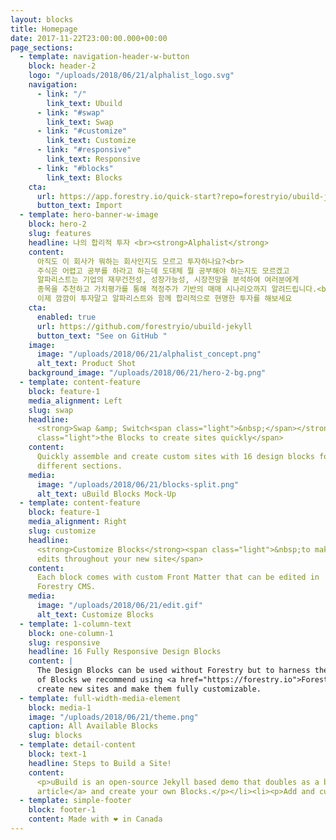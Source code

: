 ```yaml
---
layout: blocks
title: Homepage
date: 2017-11-22T23:00:00.000+00:00
page_sections:
  - template: navigation-header-w-button
    block: header-2
    logo: "/uploads/2018/06/21/alphalist_logo.svg"
    navigation:
      - link: "/"
        link_text: Ubuild
      - link: "#swap"
        link_text: Swap
      - link: "#customize"
        link_text: Customize
      - link: "#responsive"
        link_text: Responsive
      - link: "#blocks"
        link_text: Blocks
    cta:
      url: https://app.forestry.io/quick-start?repo=forestryio/ubuild-jekyll&provider=github&engine=jekyll
      button_text: Import
  - template: hero-banner-w-image
    block: hero-2
    slug: features
    headline: 나의 합리적 투자 <br><strong>Alphalist</strong>
    content:
      아직도 이 회사가 뭐하는 회사인지도 모르고 투자하나요?<br>
      주식은 어렵고 공부를 하라고 하는데 도대체 뭘 공부해야 하는지도 모르겠고
      알파리스트는 기업의 재무건전성, 성장가능성, 시장전망을 분석하여 여러분에게 
      종목을 추천하고 가치평가를 통해 적정주가 기반의 매매 시나리오까지 알려드립니다.<br> 
      이제 깜깜이 투자말고 알파리스트와 함께 합리적으로 현명한 투자를 해보세요 
    cta:
      enabled: true
      url: https://github.com/forestryio/ubuild-jekyll
      button_text: "See on GitHub "
    image:
      image: "/uploads/2018/06/21/alphalist_concept.png"
      alt_text: Product Shot
    background_image: "/uploads/2018/06/21/hero-2-bg.png"
  - template: content-feature
    block: feature-1
    media_alignment: Left
    slug: swap
    headline:
      <strong>Swap &amp; Switch<span class="light">&nbsp;</span></strong><span
      class="light">the Blocks to create sites quickly</span>
    content:
      Quickly assemble and create custom sites with 16 design blocks for seven
      different sections.
    media:
      image: "/uploads/2018/06/21/blocks-split.png"
      alt_text: uBuild Blocks Mock-Up
  - template: content-feature
    block: feature-1
    media_alignment: Right
    slug: customize
    headline:
      <strong>Customize Blocks</strong><span class="light">&nbsp;to make quick
      edits throughout your new site</span>
    content:
      Each block comes with custom Front Matter that can be edited in
      Forestry CMS.
    media:
      image: "/uploads/2018/06/21/edit.gif"
      alt_text: Customize Blocks
  - template: 1-column-text
    block: one-column-1
    slug: responsive
    headline: 16 Fully Responsive Design Blocks
    content: |
      The Design Blocks can be used without Forestry but to harness the power
      of Blocks we recommend using <a href="https://forestry.io">Forestry</a>. Once the site is imported you can immediately
      create new sites and make them fully customizable.
  - template: full-width-media-element
    block: media-1
    image: "/uploads/2018/06/21/theme.png"
    caption: All Available Blocks
    slug: blocks
  - template: detail-content
    block: text-1
    headline: Steps to Build a Site!
    content:
      <p>uBuild is an open-source Jekyll based demo that doubles as a builder tool inside the Forestry content manager.</p><ol><li><p><a href="https://app.forestry.io/quick-start?repo=forestryio/ubuild-jekyll&provider=github&engine=jekyll">Import this demo in Forestry</a>.</p></li><li><p>Read <a href="https://forestry.io/blog/ubuild-a-new-theme-for-static-sites-using-blocks/">our
      article</a> and create your own Blocks.</p></li><li><p>Add and customize the available Blocks and preview them as you go along.</p></li></ol>
  - template: simple-footer
    block: footer-1
    content: Made with ❤︎ in Canada
---
```

